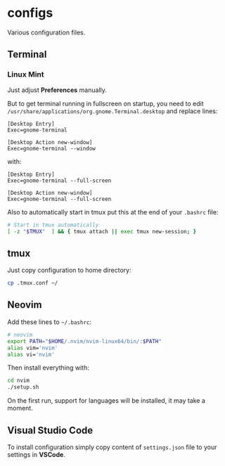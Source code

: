 # configs
Various configuration files.

## Terminal
### Linux Mint
Just adjust __Preferences__ manually.

But to get terminal running in fullscreen on startup, you need to edit `/usr/share/applications/org.gnome.Terminal.desktop` and replace lines:
```
[Desktop Entry]
Exec=gnome-terminal

[Desktop Action new-window]
Exec=gnome-terminal --window
```
with:
```
[Desktop Entry]
Exec=gnome-terminal --full-screen

[Desktop Action new-window]
Exec=gnome-terminal --full-screen
```

Also to automatically start in tmux put this at the end of your `.bashrc` file:
```bash
# Start in tmux automatically
[ -z "$TMUX"  ] && { tmux attach || exec tmux new-session; }
```

## tmux
Just copy configuration to home directory:
```bash
cp .tmux.conf ~/
```

## Neovim
Add these lines to `~/.bashrc`:
```bash
# neovim
export PATH="$HOME/.nvim/nvim-linux64/bin/:$PATH"
alias vim='nvim'
alias vi='nvim'
```
Then install everything with:
```bash
cd nvim
./setup.sh
```
On the first run, support for languages will be installed, it may take a moment.

## Visual Studio Code
To install configuration simply copy content of `settings.json` file to your settings in __VSCode__.
